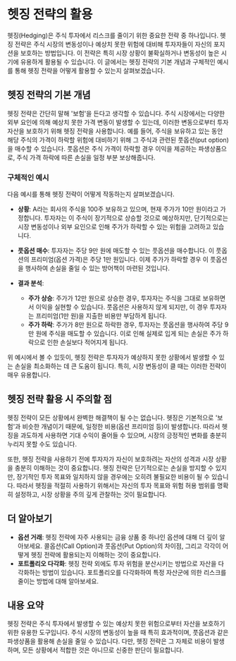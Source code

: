 # 헷징 전략의 활용

헷징(Hedging)은 주식 투자에서 리스크를 줄이기 위한 중요한 전략 중 하나입니다. 헷징 전략은 주식 시장의 변동성이나 예상치 못한 위험에 대비해 투자자들이 자신의 포지션을 보호하는 방법입니다. 이 전략은 특히 시장 상황이 불확실하거나 변동성이 높은 시기에 유용하게 활용될 수 있습니다. 이 글에서는 헷징 전략의 기본 개념과 구체적인 예시를 통해 헷징 전략을 어떻게 활용할 수 있는지 살펴보겠습니다.

## 헷징 전략의 기본 개념

헷징 전략은 간단히 말해 '보험'을 든다고 생각할 수 있습니다. 주식 시장에서는 다양한 외부 요인에 의해 예상치 못한 가격 변동이 발생할 수 있는데, 이러한 변동으로부터 투자 자산을 보호하기 위해 헷징 전략을 사용합니다. 예를 들어, 주식을 보유하고 있는 동안 해당 주식의 가격이 하락할 위험에 대비하기 위해 그 주식과 관련된 풋옵션(put option)을 매수할 수 있습니다. 풋옵션은 주식 가격이 하락할 경우 이익을 제공하는 파생상품으로, 주식 가격 하락에 따른 손실을 일정 부분 보상해줍니다.

### **구체적인 예시**

다음 예시를 통해 헷징 전략이 어떻게 작동하는지 살펴보겠습니다.

- **상황**: A라는 회사의 주식을 100주 보유하고 있으며, 현재 주가가 10만 원이라고 가정합니다. 투자자는 이 주식이 장기적으로 상승할 것으로 예상하지만, 단기적으로는 시장 변동성이나 외부 요인으로 인해 주가가 하락할 수 있는 위험을 고려하고 있습니다.

- **풋옵션 매수**: 투자자는 주당 9만 원에 매도할 수 있는 풋옵션을 매수합니다. 이 풋옵션의 프리미엄(옵션 가격)은 주당 1만 원입니다. 이제 주가가 하락할 경우 이 풋옵션을 행사하여 손실을 줄일 수 있는 방어책이 마련된 것입니다.

- **결과 분석**:
  - **주가 상승**: 주가가 12만 원으로 상승한 경우, 투자자는 주식을 그대로 보유하면서 이익을 실현할 수 있습니다. 풋옵션은 사용하지 않게 되지만, 이 경우 투자자는 프리미엄(1만 원)을 지출한 비용만 부담하게 됩니다.
  - **주가 하락**: 주가가 8만 원으로 하락한 경우, 투자자는 풋옵션을 행사하여 주당 9만 원에 주식을 매도할 수 있습니다. 이로 인해 실제로 입게 되는 손실은 주가 하락으로 인한 손실보다 적어지게 됩니다.

위 예시에서 볼 수 있듯이, 헷징 전략은 투자자가 예상하지 못한 상황에서 발생할 수 있는 손실을 최소화하는 데 큰 도움이 됩니다. 특히, 시장 변동성이 클 때는 이러한 전략이 매우 유용합니다.

## 헷징 전략 활용 시 주의할 점

헷징 전략이 모든 상황에서 완벽한 해결책이 될 수는 없습니다. 헷징은 기본적으로 '보험'과 비슷한 개념이기 때문에, 일정한 비용(옵션 프리미엄 등)이 발생합니다. 따라서 헷징을 과도하게 사용하면 기대 수익이 줄어들 수 있으며, 시장의 긍정적인 변화를 충분히 누리지 못할 수도 있습니다.

또한, 헷징 전략을 사용하기 전에 투자자가 자신이 보호하려는 자산의 성격과 시장 상황을 충분히 이해하는 것이 중요합니다. 헷징 전략은 단기적으로는 손실을 방지할 수 있지만, 장기적인 투자 목표와 일치하지 않을 경우에는 오히려 불필요한 비용이 될 수 있습니다. 따라서 헷징을 적절히 사용하기 위해서는 자신의 투자 목표와 위험 허용 범위를 명확히 설정하고, 시장 상황을 주의 깊게 관찰하는 것이 필요합니다.

## 더 알아보기

- **옵션 거래**: 헷징 전략에 자주 사용되는 금융 상품 중 하나인 옵션에 대해 더 깊이 알아보세요. 콜옵션(Call Option)과 풋옵션(Put Option)의 차이점, 그리고 각각이 어떻게 헷징 전략에 활용되는지 이해하는 것이 중요합니다.
- **포트폴리오 다각화**: 헷징 전략 외에도 투자 위험을 분산시키는 방법으로 자산을 다각화하는 방법이 있습니다. 포트폴리오를 다각화하여 특정 자산군에 의한 리스크를 줄이는 방법에 대해 알아보세요.

## 내용 요약

헷징 전략은 주식 투자에서 발생할 수 있는 예상치 못한 위험으로부터 자산을 보호하기 위한 유용한 도구입니다. 주식 시장의 변동성이 높을 때 특히 효과적이며, 풋옵션과 같은 파생상품을 활용해 손실을 줄일 수 있습니다. 다만, 헷징 전략은 그 자체로 비용이 발생하며, 모든 상황에서 적합한 것은 아니므로 신중한 판단이 필요합니다.